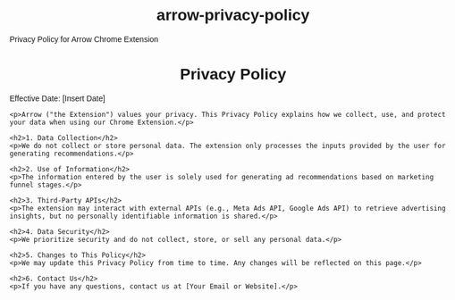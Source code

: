 # arrow-privacy-policy
Privacy Policy for Arrow Chrome Extension
<!DOCTYPE html>
<html lang="en">
<head>
    <meta charset="UTF-8">
    <meta name="viewport" content="width=device-width, initial-scale=1.0">
    <title>Privacy Policy - Arrow Chrome Extension</title>
    <style>
        body {
            font-family: Arial, sans-serif;
            margin: 20px;
            padding: 10px;
            max-width: 800px;
        }
        h1, h2 {
            text-align: center;
        }
    </style>
</head>
<body>
    <h1>Privacy Policy</h1>
    <p>Effective Date: [Insert Date]</p>

    <p>Arrow ("the Extension") values your privacy. This Privacy Policy explains how we collect, use, and protect your data when using our Chrome Extension.</p>

    <h2>1. Data Collection</h2>
    <p>We do not collect or store personal data. The extension only processes the inputs provided by the user for generating recommendations.</p>

    <h2>2. Use of Information</h2>
    <p>The information entered by the user is solely used for generating ad recommendations based on marketing funnel stages.</p>

    <h2>3. Third-Party APIs</h2>
    <p>The extension may interact with external APIs (e.g., Meta Ads API, Google Ads API) to retrieve advertising insights, but no personally identifiable information is shared.</p>

    <h2>4. Data Security</h2>
    <p>We prioritize security and do not collect, store, or sell any personal data.</p>

    <h2>5. Changes to This Policy</h2>
    <p>We may update this Privacy Policy from time to time. Any changes will be reflected on this page.</p>

    <h2>6. Contact Us</h2>
    <p>If you have any questions, contact us at [Your Email or Website].</p>

</body>
</html>

